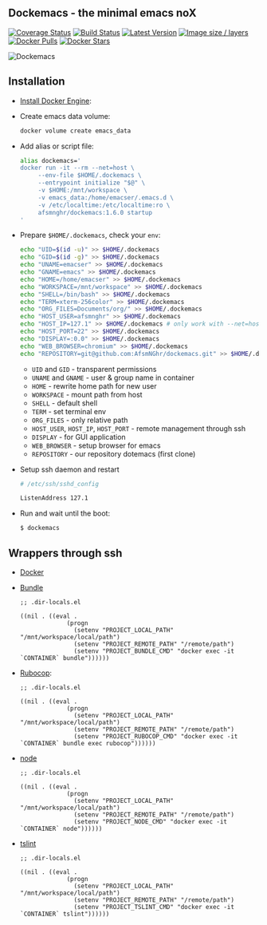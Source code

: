## Dockemacs - the minimal emacs noX

[![Coverage Status](https://coveralls.io/repos/github/AfsmNGhr/dockemacs/badge.svg?branch=master)](https://coveralls.io/github/AfsmNGhr/dockemacs?branch=master "Coverage Status")
[![Build Status](https://travis-ci.org/AfsmNGhr/dockemacs.svg)](https://travis-ci.org/AfsmNGhr/dockemacs "Build status from Travis CI")
[![Latest Version](https://images.microbadger.com/badges/version/afsmnghr/dockemacs.svg)](https://microbadger.com/images/afsmnghr/dockemacs "Latest version")
[![Image size / layers](https://images.microbadger.com/badges/image/afsmnghr/dockemacs.svg)](https://microbadger.com/images/afsmnghr/dockemacs "Image size / layers")
[![Docker Pulls](https://img.shields.io/docker/pulls/afsmnghr/dockemacs.svg?style=flat-square)](https://hub.docker.com/r/afsmnghr/dockemacs/ "Docker pulls")
[![Docker Stars](https://img.shields.io/docker/stars/afsmnghr/dockemacs.svg?style=flat-square)](https://hub.docker.com/r/afsmnghr/dockemacs/ "Docker stars")

![Dockemacs](http://i.imgur.com/LZxhWdm.png "Image is clickable")

## Installation

* [Install Docker Engine](https://docs.docker.com/engine/installation/):
* Create emacs data volume:

  ```sh
  docker volume create emacs_data
  ```

* Add alias or script file:

  ```sh
  alias dockemacs='
  docker run -it --rm --net=host \
       --env-file $HOME/.dockemacs \
       --entrypoint initialize "$@" \
       -v $HOME:/mnt/workspace \
       -v emacs_data:/home/emacser/.emacs.d \
       -v /etc/localtime:/etc/localtime:ro \
       afsmnghr/dockemacs:1.6.0 startup
  '
  ```

* Prepare `$HOME/.dockemacs`, check your `env`:

  ```sh
  echo "UID=$(id -u)" >> $HOME/.dockemacs
  echo "GID=$(id -g)" >> $HOME/.dockemacs
  echo "UNAME=emacser" >> $HOME/.dockemacs
  echo "GNAME=emacs" >> $HOME/.dockemacs
  echo "HOME=/home/emacser" >> $HOME/.dockemacs
  echo "WORKSPACE=/mnt/workspace" >> $HOME/.dockemacs
  echo "SHELL=/bin/bash" >> $HOME/.dockemacs
  echo "TERM=xterm-256color" >> $HOME/.dockemacs
  echo "ORG_FILES=Documents/org/" >> $HOME/.dockemacs
  echo "HOST_USER=afsmnghr" >> $HOME/.dockemacs
  echo "HOST_IP=127.1" >> $HOME/.dockemacs # only work with --net=host
  echo "HOST_PORT=22" >> $HOME/.dockemacs
  echo "DISPLAY=:0.0" >> $HOME/.dockemacs
  echo "WEB_BROWSER=chromium" >> $HOME/.dockemacs
  echo "REPOSITORY=git@github.com:AfsmNGhr/dockemacs.git" >> $HOME/.dockemacs
  ```

    * `UID` and `GID` - transparent permissions
    * `UNAME` and `GNAME` - user & group name in container
    * `HOME` - rewrite home path for new user
    * `WORKSPACE` - mount path from host
    * `SHELL` - default shell
    * `TERM` - set terminal env
    * `ORG_FILES` - only relative path
    * `HOST_USER`, `HOST_IP`, `HOST_PORT` - remote management through ssh
    * `DISPLAY` - for GUI application
    * `WEB_BROWSER` - setup browser for emacs
    * `REPOSITORY` - our repository dotemacs (first clone)

* Setup ssh daemon and restart

  ```sh
  # /etc/ssh/sshd_config

  ListenAddress 127.1
  ```

* Run and wait until the boot:

  ```sh
  $ dockemacs
  ```

## Wrappers through ssh

* [Docker](https://docs.docker.com/)

* [Bundle](http://bundler.io/)

  ```elisp
  ;; .dir-locals.el

  ((nil . ((eval .
               (progn
                 (setenv "PROJECT_LOCAL_PATH" "/mnt/workspace/local/path")
                 (setenv "PROJECT_REMOTE_PATH" "/remote/path")
                 (setenv "PROJECT_BUNDLE_CMD" "docker exec -it `CONTAINER` bundle"))))))
  ```

* [Rubocop](https://github.com/bbatsov/rubocop):

  ```elisp
  ;; .dir-locals.el

  ((nil . ((eval .
               (progn
                 (setenv "PROJECT_LOCAL_PATH" "/mnt/workspace/local/path")
                 (setenv "PROJECT_REMOTE_PATH" "/remote/path")
                 (setenv "PROJECT_RUBOCOP_CMD" "docker exec -it `CONTAINER` bundle exec rubocop"))))))
  ```

* [node](https://nodejs.org/)

  ```elisp
  ;; .dir-locals.el

  ((nil . ((eval .
               (progn
                 (setenv "PROJECT_LOCAL_PATH" "/mnt/workspace/local/path")
                 (setenv "PROJECT_REMOTE_PATH" "/remote/path")
                 (setenv "PROJECT_NODE_CMD" "docker exec -it `CONTAINER` node"))))))
  ```

* [tslint](https://www.npmjs.com/package/tslint)

  ```elisp
  ;; .dir-locals.el

  ((nil . ((eval .
               (progn
                 (setenv "PROJECT_LOCAL_PATH" "/mnt/workspace/local/path")
                 (setenv "PROJECT_REMOTE_PATH" "/remote/path")
                 (setenv "PROJECT_TSLINT_CMD" "docker exec -it `CONTAINER` tslint"))))))
  ```
